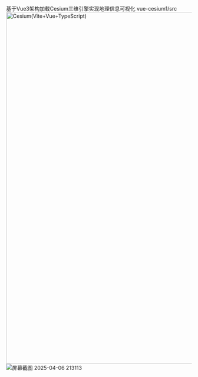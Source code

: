 基于Vue3架构加载Cesium三维引擎实现地理信息可视化
vue-cesium1/src
<img width="954" alt="Cesium(Vite+Vue+TypeScript)" src="https://github.com/user-attachments/assets/7756fb3b-948b-4dc5-a2a0-2064c4bf6437" />
![屏幕截图 2025-04-06 213113](https://github.com/user-attachments/assets/efb5a229-8a83-453e-939d-b11dd61457f3)
